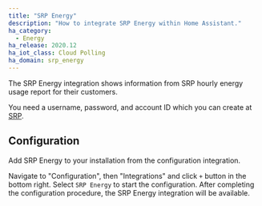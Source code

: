 ```yaml
---
title: "SRP Energy"
description: "How to integrate SRP Energy within Home Assistant."
ha_category:
  - Energy
ha_release: 2020.12
ha_iot_class: Cloud Polling
ha_domain: srp_energy
---
```


The SRP Energy integration shows information from SRP hourly energy usage report for their customers.

You need a username, password, and account ID which you can create at [SRP](https://www.srpnet.com).

## Configuration

Add SRP Energy to your installation from the configuration integration.

Navigate to "Configuration", then "Integrations" and click `+` button in the bottom right. Select `SRP Energy` to start the configuration. After completing the configuration procedure, the SRP Energy integration will be available.
